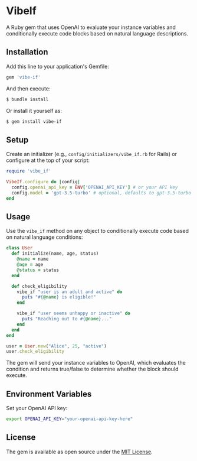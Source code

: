 # VibeIf

A Ruby gem that uses OpenAI to evaluate your instance variables and conditionally execute code blocks based on natural language descriptions.

## Installation

Add this line to your application's Gemfile:

```ruby
gem 'vibe-if'
```

And then execute:
```bash
$ bundle install
```

Or install it yourself as:
```bash
$ gem install vibe-if
```

## Setup

Create an initializer (e.g., `config/initializers/vibe_if.rb` for Rails) or configure at the top of your script:

```ruby
require 'vibe_if'

VibeIf.configure do |config|
  config.openai_api_key = ENV['OPENAI_API_KEY'] # or your API key
  config.model = 'gpt-3.5-turbo' # optional, defaults to gpt-3.5-turbo
end
```

## Usage

Use the `vibe_if` method on any object to conditionally execute code based on natural language conditions:

```ruby
class User
  def initialize(name, age, status)
    @name = name
    @age = age
    @status = status
  end

  def check_eligibility
    vibe_if "user is an adult and active" do
      puts "#{@name} is eligible!"
    end

    vibe_if "user seems unhappy or inactive" do
      puts "Reaching out to #{@name}..."
    end
  end
end

user = User.new("Alice", 25, "active")
user.check_eligibility
```

The gem will send your instance variables to OpenAI, which evaluates the condition and returns true/false to determine whether the block should execute.

## Environment Variables

Set your OpenAI API key:
```bash
export OPENAI_API_KEY="your-openai-api-key-here"
```

## License

The gem is available as open source under the [MIT License](LICENSE).